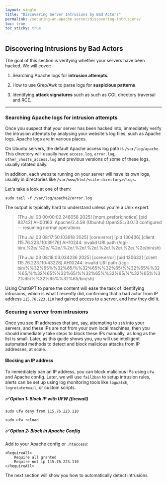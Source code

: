 ```yaml
---
layout: single
title: "Discovering Server Intrusions by Bad Actors"
permalink: /securing-an-apache-server/discovering-intrusions/
toc: true
toc_sticky: true
---
```


## Discovering Intrusions by Bad Actors

The goal of this section is verifying whether your servers have been hacked. We will cover:

1. Searching Apache logs for **intrusion attempts**.

2. How to use Grep/Awk to parse logs for **suspicious patterns**. 

3. Identifying **attack signatures** such as such as CGI, directory traversal and RCE.

---

### Searching Apache logs for intrusion attempts

Once you suspect that your server has been hacked into, immediately verify the intrusion attempts by analysing your website's log files, such as Apache logs. Apache logs are in various places. 

On Ubuntu servers, the default Apache access log path is  `/var/log/apache`.  This directory will usually have `access.log`, `error.log`, `other_vhosts_access.log` and previous versions of some of these logs, usually rotated daily. 

In addition, each website running on your server will have its own logs, usually in directories like `/var/www/html/<site-directory>/logs`. 



Let's take a look at one of them:

`sudo tail -f /var/log/apache2/error.log`

The output is typically hard to understand unless you're a Unix expert.

> [Thu Jul 03 00:00:02.246058 2025] [mpm_prefork:notice] [pid 83742] AH00163: Apache/2.4.58 (Ubuntu) OpenSSL/3.0.13 configured -- resuming normal operations 
> 
> [Thu Jul 03 08:17:50.103918 2025] [core:error] [pid 130436] [client 115.76.223.110:39176] AH10244: invalid URI path (/cgi-bin/.%2e/.%2e/.%2e/.%2e/.%2e/.%2e/.%2e/.%2e/.%2e/.%2e/bin/sh) 
> 
> [Thu Jul 03 08:18:03.034236 2025] [core:error] [pid 130632] [client 115.76.223.110:43228] AH10244: invalid URI path (/cgi-bin/%%32%65%%32%65/%%32%65%%32%65/%%32%65%%32%65/%%32%65%%32%65/%%32%65%%32%65/%%32%65%%32%65/%%32%65%%32%65/bin/sh) 

Using ChatGPT to parse the content will ease the task of identifying intrusions, which is what I recently did, confirming that a bad actor from IP address `115.76.223.110` had gained access to a server, and how they did it. 

### Securing a server from intrusions

Once you see IP addresses that are, say, attempting to `ssh` into your servers, and these IPs are not from your own local machines, then you should immediately take steps to block these IPs manually, as long as the list is small. Later, as this guide shows you, you will use intelligent automated methods to detect and block malicious attacks from IP addresses, at scale.

#### Blocking an IP address

To immediately ban an IP address, you can block malicious IPs using `ufw` and Apache config. Later, we will use `fail2ban` to setup intrusion rules, alerts can be set up using log monitoring tools like `logwatch`, `logrotate+mail`, or custom scripts.

##### ✅ **Option 1: Block IP with UFW (firewall)**

`sudo ufw deny from 115.76.223.110 `

`sudo ufw reload`

##### ✅ **Option 2: Block in Apache Config**

Add to your Apache config or `.htaccess`:

```
<RequireAll>   
    Require all granted   
    Require not ip 115.76.223.110 
</RequireAll>
```

The next section will show you how to automatically detect intrusions.
